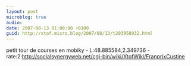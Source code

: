 ```yaml
---
layout: post
microblog: true
audio: 
date: 2007-08-13 01:00:00 +0100
guid: http://xtof.micro.blog/2007/08/13/t203958932.html
---
```

petit tour de courses en mobiky - L:48.885584,2.349736 - rate:2:http://socialsynergyweb.net/cgi-bin/wiki/XtofWiki/FranprixCustine
